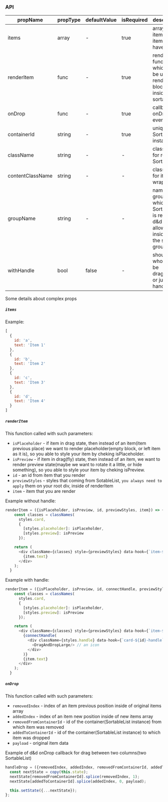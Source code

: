 ### API

| propName         | propType | defaultValue | isRequired | description |
| ---              | ---      | ---          | ---        | ---         |
| items            | array    | -            | true       | array of items, each item should have an id. |
| renderItem       | func     | -            | true       | render function which will be used to render item block inside of sortable list |
| onDrop           | func     | -            | true       | callback for onDrop event |
| containerId      | string   | -            | true       | uniq id of SortableList instance |
| className        | string   | -            | -          | className for root of  SortableList |
| contentClassName | string   | -            | -          | className for items wrapper div |
| groupName        | string   | -            | -          | name of group to which SortableList is related, d&d allowed inside of the same group |
| withHandle       | bool     | false        | -          | should whole item be draggable or just handle on it|

Some details about complex props

##### `items`
Example:
```js
[
  {
    id: 'a',
    text: 'Item 1'
  },
  {
    id: 'b',
    text: 'Item 2'
  },
  {
    id: 'c',
    text: 'Item 3'
  },
  {
    id: 'd',
    text: 'Item 4'
  }
]
```

##### `renderItem`
This function called with such parameters:

- `isPlaceholder` - if item in drag state,
then instead of an item(item previous place)
we want to render placeholder(empty block, or left item as it is), so you able to style your item by cheking isPlaceholder.
- `isPreview` - if item in drag(fly) state,
then instead of an item,
we want to render preview
state(maybe we want to rotate it a little, or hide something),
so you able to style your item by cheking isPreview.
- `id` - an id from item that you render
- `previewStyles` - styles that coming from SotableList, `you always need to apply` them on your root div, inside of renderItem
- `item` - item that you are render

Example without handle:
```js
renderItem = ({isPlaceholder, isPreview, id, previewStyles, item}) => {
    const classes = classNames(
      styles.card,
      {
        [styles.placeholder]: isPlaceholder,
        [styles.preview]: isPreview
      });

    return (
      <div className={classes} style={previewStyles} data-hook={`item-${id}`}>
        {item.text}
      </div>
    );
  }
```

Example with handle:
```js
renderItem = ({isPlaceholder, isPreview, id, connectHandle, previewStyles, item}) => {
    const classes = classNames(
      styles.card,
      {
        [styles.placeholder]: isPlaceholder,
        [styles.preview]: isPreview
      });

    return (
      <div className={classes} style={previewStyles} data-hook={`item-${id}`}>
        {connectHandle(
          <div className={styles.handle} data-hook={`card-${id}-handle`}>
            <DragAndDropLarge/> // an icon
          </div>
        )}
        {item.text}
      </div>
    );
  }
```

##### `onDrop`
This function called with such parameters:

- `removedIndex` - index of an item previous position inside of original items array
- `addedIndex` - index of an item new position inside of new items array
- `removedFromContainerId` - id of the container(SortableList instance) from which item was removed
- `addedToContainerId` - id of the container(SortableList instance) to which item was dropped
- `payload` - original item data

Example of d&d onDrop callback for drag between two columns(two SortableList)

```js
handleDrop = ({removedIndex, addedIndex, removedFromContainerId, addedToContainerId, payload}) => {
  const nextState = copy(this.state);
  nextState[removedFromContainerId].splice(removedIndex, 1);
  nextState[addedToContainerId].splice(addedIndex, 0, payload);

  this.setState({...nextState});
};
```

